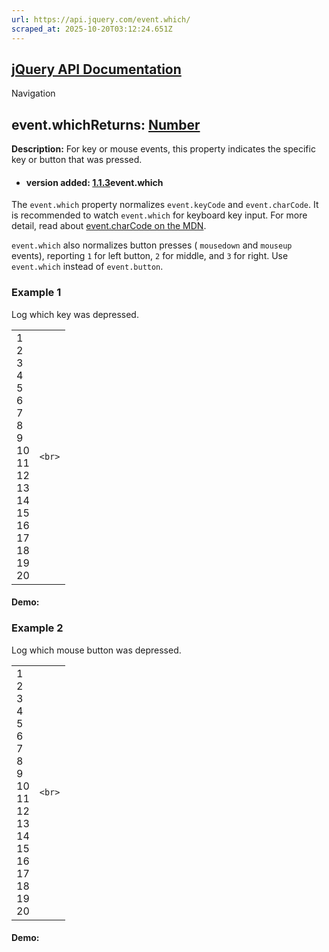 ```yaml
---
url: https://api.jquery.com/event.which/
scraped_at: 2025-10-20T03:12:24.651Z
---
```


## [jQuery API Documentation](https://jquery.com/ "jQuery API Documentation")

Navigation

## event.whichReturns: [Number](http://api.jquery.com/Types/\#Number)

**Description:** For key or mouse events, this property indicates the specific key or button that was pressed.

- #### version added: [1.1.3](https://api.jquery.com/category/version/1.1.3/)event.which


The `event.which` property normalizes `event.keyCode` and `event.charCode`. It is recommended to watch `event.which` for keyboard key input. For more detail, read about [event.charCode on the MDN](https://developer.mozilla.org/en-US/docs/Web/API/KeyboardEvent/charCode#notes).

`event.which` also normalizes button presses ( `mousedown` and `mouseup` events), reporting `1` for left button, `2` for middle, and `3` for right. Use `event.which` instead of `event.button`.

### Example 1

Log which key was depressed.

|     |     |
| --- | --- |
| 1<br>2<br>3<br>4<br>5<br>6<br>7<br>8<br>9<br>10<br>11<br>12<br>13<br>14<br>15<br>16<br>17<br>18<br>19<br>20 | ```<br>``` |

#### Demo:

### Example 2

Log which mouse button was depressed.

|     |     |
| --- | --- |
| 1<br>2<br>3<br>4<br>5<br>6<br>7<br>8<br>9<br>10<br>11<br>12<br>13<br>14<br>15<br>16<br>17<br>18<br>19<br>20 | ```<br>``` |

#### Demo:
